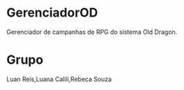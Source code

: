 # GerenciadorOD
Gerenciador de campanhas de RPG do sistema Old Dragon.
# Grupo
Luan Reis,Luana Calili,Rebeca Souza
